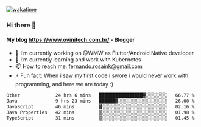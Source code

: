 [![wakatime](https://wakatime.com/badge/user/d5892087-17e6-46ab-8384-91a71a9b88d8.svg)](https://wakatime.com/@d5892087-17e6-46ab-8384-91a71a9b88d8)
### Hi there 👋

#### My blog https://www.ovinitech.com.br/ - Blogger

- 🔭 I’m currently working on @WMW as Flutter/Android Native developer
- 🌱 I’m currently learning and work with Kubernetes
- 📫 How to reach me: fernando.rosaink@gmail.com 
- ⚡ Fun fact: When i saw my first code i swore i would never work with programming, and here we are today :)

<!--START_SECTION:waka-->

```txt
Other             24 hrs 6 mins   ████████████████▓░░░░░░░░   66.77 %
Java              9 hrs 23 mins   ██████▓░░░░░░░░░░░░░░░░░░   26.00 %
JavaScript        46 mins         ▓░░░░░░░░░░░░░░░░░░░░░░░░   02.16 %
Java Properties   42 mins         ▒░░░░░░░░░░░░░░░░░░░░░░░░   01.98 %
TypeScript        31 mins         ▒░░░░░░░░░░░░░░░░░░░░░░░░   01.45 %
```

<!--END_SECTION:waka-->
